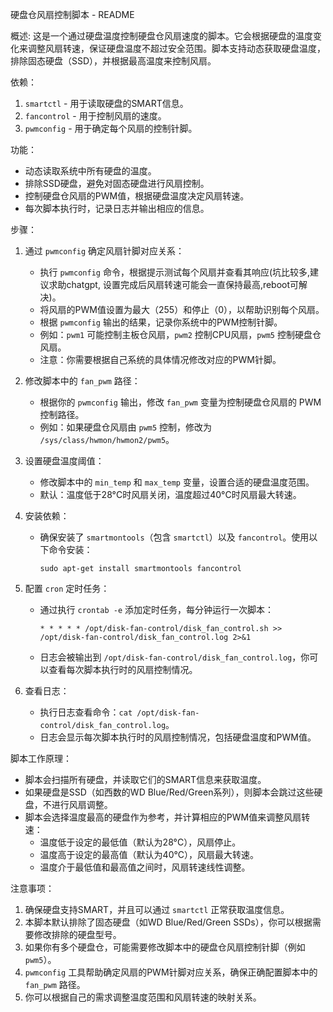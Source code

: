 硬盘仓风扇控制脚本 - README

概述:
这是一个通过硬盘温度控制硬盘仓风扇速度的脚本。它会根据硬盘的温度变化来调整风扇转速，保证硬盘温度不超过安全范围。脚本支持动态获取硬盘温度，排除固态硬盘（SSD），并根据最高温度来控制风扇。

依赖：
1. `smartctl` - 用于读取硬盘的SMART信息。
2. `fancontrol` - 用于控制风扇的速度。
3. `pwmconfig` - 用于确定每个风扇的控制针脚。

功能：
- 动态读取系统中所有硬盘的温度。
- 排除SSD硬盘，避免对固态硬盘进行风扇控制。
- 控制硬盘仓风扇的PWM值，根据硬盘温度决定风扇转速。
- 每次脚本执行时，记录日志并输出相应的信息。

步骤：
1. 通过 `pwmconfig` 确定风扇针脚对应关系：
    - 执行 `pwmconfig` 命令，根据提示测试每个风扇并查看其响应(坑比较多,建议求助chatgpt, 设置完成后风扇转速可能会一直保持最高,reboot可解决)。
    - 将风扇的PWM值设置为最大（255）和停止（0），以帮助识别每个风扇。
    - 根据 `pwmconfig` 输出的结果，记录你系统中的PWM控制针脚。
    - 例如：`pwm1` 可能控制主板仓风扇，`pwm2` 控制CPU风扇，`pwm5` 控制硬盘仓风扇。
    - 注意：你需要根据自己系统的具体情况修改对应的PWM针脚。

2. 修改脚本中的 `fan_pwm` 路径：
    - 根据你的 `pwmconfig` 输出，修改 `fan_pwm` 变量为控制硬盘仓风扇的 PWM 控制路径。
    - 例如：如果硬盘仓风扇由 `pwm5` 控制，修改为 `/sys/class/hwmon/hwmon2/pwm5`。

3. 设置硬盘温度阈值：
    - 修改脚本中的 `min_temp` 和 `max_temp` 变量，设置合适的硬盘温度范围。
    - 默认：温度低于28°C时风扇关闭，温度超过40°C时风扇最大转速。

4. 安装依赖：
    - 确保安装了 `smartmontools`（包含 `smartctl`）以及 `fancontrol`。使用以下命令安装：
      ```
      sudo apt-get install smartmontools fancontrol
      ```


5. 配置 `cron` 定时任务：
    - 通过执行 `crontab -e` 添加定时任务，每分钟运行一次脚本：
      ```
      * * * * * /opt/disk-fan-control/disk_fan_control.sh >> /opt/disk-fan-control/disk_fan_control.log 2>&1
      ```
    - 日志会被输出到 `/opt/disk-fan-control/disk_fan_control.log`，你可以查看每次脚本执行时的风扇控制情况。

6. 查看日志：
    - 执行日志查看命令：`cat /opt/disk-fan-control/disk_fan_control.log`。
    - 日志会显示每次脚本执行时的风扇控制情况，包括硬盘温度和PWM值。

脚本工作原理：
- 脚本会扫描所有硬盘，并读取它们的SMART信息来获取温度。
- 如果硬盘是SSD（如西数的WD Blue/Red/Green系列），则脚本会跳过这些硬盘，不进行风扇调整。
- 脚本会选择温度最高的硬盘作为参考，并计算相应的PWM值来调整风扇转速：
    - 温度低于设定的最低值（默认为28°C），风扇停止。
    - 温度高于设定的最高值（默认为40°C），风扇最大转速。
    - 温度介于最低值和最高值之间时，风扇转速线性调整。

注意事项：
1. 确保硬盘支持SMART，并且可以通过 `smartctl` 正常获取温度信息。
2. 本脚本默认排除了固态硬盘（如WD Blue/Red/Green SSDs），你可以根据需要修改排除的硬盘型号。
3. 如果你有多个硬盘仓，可能需要修改脚本中的硬盘仓风扇控制针脚（例如 `pwm5`）。
4. `pwmconfig` 工具帮助确定风扇的PWM针脚对应关系，确保正确配置脚本中的 `fan_pwm` 路径。
5. 你可以根据自己的需求调整温度范围和风扇转速的映射关系。

